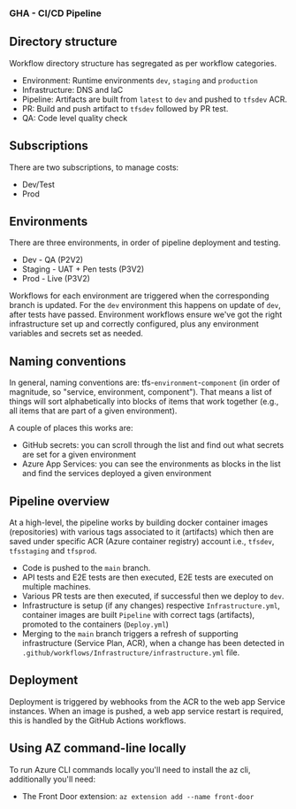 ### GHA - CI/CD Pipeline

## Directory structure
Workflow directory structure has segregated as per workflow categories.
- Environment: Runtime environments `dev`, `staging` and `production`
- Infrastructure: DNS and IaC
- Pipeline: Artifacts are built from `latest` to `dev` and pushed to `tfsdev` ACR.
- PR: Build and push artifact to `tfsdev` followed by PR test.
- QA: Code level quality check

## Subscriptions
There are two subscriptions, to manage costs:

 * Dev/Test
 * Prod

## Environments
There are three environments, in order of pipeline deployment and testing.

 * Dev - QA (P2V2)
 * Staging - UAT + Pen tests (P3V2)
 * Prod - Live (P3V2)

Workflows for each environment are triggered when the corresponding branch is updated.
For the `dev` environment this happens on update of `dev`, after tests have passed.
Environment workflows ensure we've got the right infrastructure set up and correctly configured, plus any environment variables and secrets set as needed.

## Naming conventions
In general, naming conventions are: tfs-`environment`-`component` (in order of magnitude, so "service, environment, component").
That means a list of things will sort alphabetically into blocks of items that work together (e.g., all items that are part of a given environment).

A couple of places this works are:
 * GitHub secrets: you can scroll through the list and find out what secrets are set for a given environment
 * Azure App Services: you can see the environments as blocks in the list and find the services deployed a given environment

## Pipeline overview
At a high-level, the pipeline works by building docker container images (repositories) with various tags associated to it (artifacts)
which then are saved under specific ACR (Azure container registry) account i.e., `tfsdev`, `tfsstaging` and `tfsprod`.

 * Code is pushed to the `main` branch.
 * API tests and E2E tests are then executed, E2E tests are executed on multiple machines.
 * Various PR tests are then executed, if successful then we deploy to `dev`.
 * Infrastructure is setup (if any changes) respective `Infrastructure.yml`, container images are built `Pipeline` with correct tags (artifacts), promoted to the containers (`Deploy.yml`)
 * Merging to the `main` branch triggers a refresh of supporting infrastructure (Service Plan, ACR), when a change has been detected in `.github/workflows/Infrastructure/infrastructure.yml` file.

## Deployment
Deployment is triggered by webhooks from the ACR to the web app Service instances.
When an image is pushed, a web app service restart is required, this is handled by the GitHub Actions workflows.

## Using AZ command-line locally
To run Azure CLI commands locally you'll need to install the az cli, additionally you'll need:
 * The Front Door extension: `az extension add --name front-door`